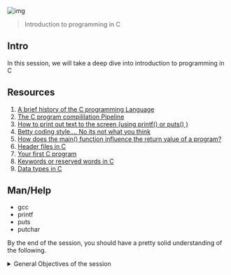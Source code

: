 ![img](https://assets.imaginablefutures.com/media/images/ALX_Logo.max-200x150.png)
> Introduction to programming in C

## Intro 
In this session, we will take a deep dive into introduction to programming in C 

## Resources 
1. [A brief history of the C programming Language](https://www.javatpoint.com/history-of-c-language)
2. [The C program compililation Pipeline](https://hackthedeveloper.com/c-program-compilation-process/)
3. [How to print out text to the screen (using printf() or puts() )](https://stackoverflow.com/questions/2454474/what-is-the-difference-between-printf-and-puts-in-c)
4. [Betty coding style.... No its not what you think](https://github.com/holbertonschool/Betty/wiki)
5. [How does the main() function influence the return value of a program?](https://stackoverflow.com/questions/204476/what-should-main-return-in-c-and-c)
6. [Header files in C](https://stackoverflow.com/questions/204476/what-should-main-return-in-c-and-c)
7. [Your first C program](https://www.javatpoint.com/first-c-program)
8. [Keywords or reserved words in C](https://www.javatpoint.com/keywords-in-c)
9. [Data types in C](https://byjus.com/gate/data-types-in-c/)


## Man/Help 
- gcc
- printf
- puts
- putchar

By the end of the session, you should have a pretty solid understanding of the following. 
<details>
<summary>General Objectives of the session</summary>
<ul>
<li>Why C programming is awesome </li>
<li>Who invented C</li>
<li>Who are Dennis Ritchie, Brian Kernighan and Linus Torvalds</li>
<li>How to compile using gcc</li>
<li>What happens when you type <code>gcc main.c </code></li>
<li>What is an entry point</li>
<li>What is main</li>
<li>
How to print text using <code>printf</code>, <code>puts</code> and <code>putchar</code></li>
<li>How to get the size of a specific type using the unary operator <code>sizeof</code></li>
<li>What is the default program name when compiling with gcc</li>
<li>What is the official C coding style and how to check your code with <code>betty-style<code></li>
<li>How to find the right header to include in your source code when using a standard library function</li>

</ul>
</details>